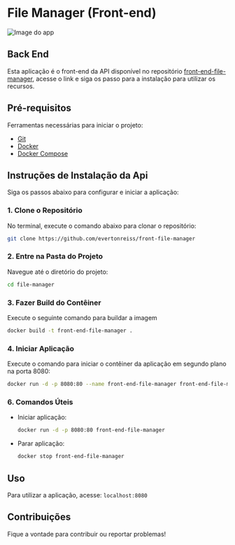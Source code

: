 # File Manager (Front-end)

![Image do app](https://private-user-images.githubusercontent.com/102697614/361577598-31e7751a-dd7c-4aa8-b097-00d9ef446558.png?jwt=eyJhbGciOiJIUzI1NiIsInR5cCI6IkpXVCJ9.eyJpc3MiOiJnaXRodWIuY29tIiwiYXVkIjoicmF3LmdpdGh1YnVzZXJjb250ZW50LmNvbSIsImtleSI6ImtleTUiLCJleHAiOjE3MjQ3MDY4MzUsIm5iZiI6MTcyNDcwNjUzNSwicGF0aCI6Ii8xMDI2OTc2MTQvMzYxNTc3NTk4LTMxZTc3NTFhLWRkN2MtNGFhOC1iMDk3LTAwZDllZjQ0NjU1OC5wbmc_WC1BbXotQWxnb3JpdGhtPUFXUzQtSE1BQy1TSEEyNTYmWC1BbXotQ3JlZGVudGlhbD1BS0lBVkNPRFlMU0E1M1BRSzRaQSUyRjIwMjQwODI2JTJGdXMtZWFzdC0xJTJGczMlMkZhd3M0X3JlcXVlc3QmWC1BbXotRGF0ZT0yMDI0MDgyNlQyMTA4NTVaJlgtQW16LUV4cGlyZXM9MzAwJlgtQW16LVNpZ25hdHVyZT01MDc2NmRmODdkOWVjMmE1YTJjMjhhNDU3Mzc1NWFmYjE1ODA4YTBhZWZhNmQ1NDk3ZjY3NDA5Y2MyYTBhMjlhJlgtQW16LVNpZ25lZEhlYWRlcnM9aG9zdCZhY3Rvcl9pZD0wJmtleV9pZD0wJnJlcG9faWQ9MCJ9.ZxGRWr53C553b-6UpVFH2xoIuj4g4k_gEUtVVNV26b4)

## Back End
Esta aplicação é o front-end da API disponível no repositório [front-end-file-manager](https://github.com/evertonreiss/front-file-manager), acesse o link e siga os passo para a instalação para utilizar os recursos.

## Pré-requisitos

Ferramentas necessárias para iniciar o projeto:

- [Git](https://git-scm.com/)
- [Docker](https://www.docker.com/)
- [Docker Compose](https://docs.docker.com/compose/)

## Instruções de Instalação da Api

Siga os passos abaixo para configurar e iniciar a aplicação:

### 1. Clone o Repositório

No terminal, execute o comando abaixo para clonar o repositório:

```bash
git clone https://github.com/evertonreiss/front-file-manager
```

### 2. Entre na Pasta do Projeto

Navegue até o diretório do projeto:

```bash
cd file-manager
```

### 3. Fazer Build do Contêiner

Execute o seguinte comando para buildar a imagem

```bash
docker build -t front-end-file-manager .
```

### 4. Iniciar Aplicação

Execute o comando para iniciar o contêiner da aplicação em segundo plano na porta 8080:

```bash
docker run -d -p 8080:80 --name front-end-file-manager front-end-file-manager-image
```

### 6. Comandos Úteis

- Iniciar aplicação:

  ```bash
  docker run -d -p 8080:80 front-end-file-manager
  ```

- Parar aplicação:

  ```bash
  docker stop front-end-file-manager
  ```

## Uso
Para utilizar a aplicação, acesse: `localhost:8080`


## Contribuições
Fique a vontade para contribuir ou reportar problemas!
